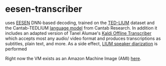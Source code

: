 # eesen-transcriber
uses [EESEN](https://github.com/yajiemiao/eesen) DNN-based decoding, trained on
the [TED-LIUM](http://www-lium.univ-lemans.fr/en/content/ted-lium-corpus) dataset and the Cantab-TEDLIUM [language model](http://cantabresearch.com/cantab-TEDLIUM.tar) from
Cantab Research. In addition it includes an adapted version of
Tanel Alumae's [Kaldi Offline Transcriber](https://github.com/alumae/kaldi-offline-transcriber) which accepts most any audio/
video format and produces transcriptions as subtitles, plain text, and more.
As a side effect, [LIUM speaker diarization](http://www-lium.univ-lemans.fr/diarization/doku.php/welcome) is performed

Right now the VM exists as an Amazon Machine Image (AMI) [here](https://console.aws.amazon.com/ec2/v2/home?region=us-west-2#LaunchInstanceWizard:ami=ami-1020c723).
